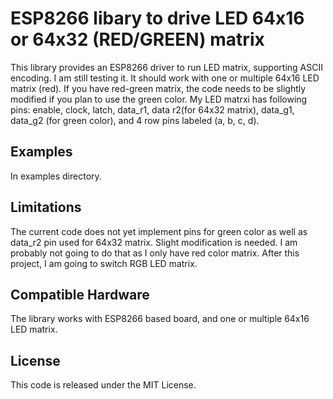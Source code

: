 # ESP8266 libary to drive LED 64x16 or 64x32 (RED/GREEN) matrix

This library provides an ESP8266 driver to run LED matrix, supporting ASCII encoding. I am still testing it. It should work with one or multiple 64x16 LED matrix (red). If you have red-green matrix, the code needs to be slightly modified if you plan to use the green color. My LED matrxi has following pins: enable, clock, latch, data_r1, data r2(for 64x32 matrix), data_g1, data_g2 (for green color), and 4 row pins labeled (a, b, c, d). 

## Examples

In examples directory.

## Limitations
The current code does not yet implement pins for green color as well as data_r2 pin used for 64x32 matrix. Slight modification is needed. I am probably not going to do that as I only have red color matrix. After this project, I am going to switch RGB LED matrix.



## Compatible Hardware

The library works with ESP8266 based board, and one or multiple 64x16 LED matrix.


## License

This code is released under the MIT License.

